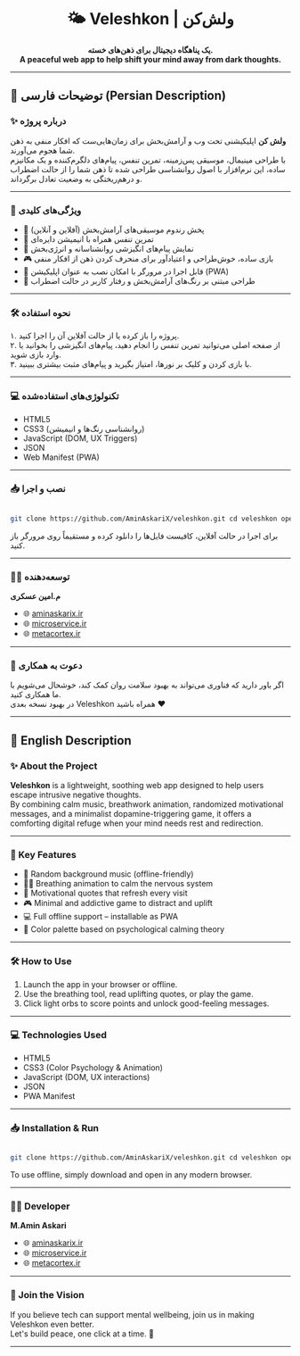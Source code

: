 <div align="center">

# 🌤️ Veleshkon | ولش‌کن

**یک پناهگاه دیجیتال برای ذهن‌های خسته.**  
**A peaceful web app to help shift your mind away from dark thoughts.**

</div>

---

## 📝 توضیحات فارسی (Persian Description)

### ✨ درباره پروژه

**ولش کن** اپلیکیشنی تحت وب و آرامش‌بخش برای زمان‌هایی‌ست که افکار منفی به ذهن شما هجوم می‌آورند.  
با طراحی مینیمال، موسیقی پس‌زمینه، تمرین تنفس، پیام‌های دلگرم‌کننده و یک مکانیزم ساده، این نرم‌افزار با اصول روانشناسی طراحی شده تا ذهن شما را از حالت اضطراب و درهم‌ریختگی به وضعیت تعادل برگرداند.

---

### 🚀 ویژگی‌های کلیدی

- 🎵 پخش رندوم موسیقی‌های آرامش‌بخش (آفلاین و آنلاین)
- 🌱 تمرین تنفس همراه با انیمیشن دایره‌ای
- 🧠 نمایش پیام‌های انگیزشی روانشناسانه و انرژی‌بخش
- 🎮 بازی ساده، خوش‌طراحی و اعتیادآور برای منحرف کردن ذهن از افکار منفی
- 📲 قابل اجرا در مرورگر با امکان نصب به عنوان اپلیکیشن (PWA)
- 🧘 طراحی مبتنی بر رنگ‌های آرامش‌بخش و رفتار کاربر در حالت اضطراب

---

### 🛠️ نحوه استفاده

۱. پروژه را باز کرده یا از حالت آفلاین آن را اجرا کنید.  
۲. از صفحه اصلی می‌توانید تمرین تنفس را انجام دهید، پیام‌های انگیزشی را بخوانید یا وارد بازی شوید.  
۳. با بازی کردن و کلیک بر نورها، امتیاز بگیرید و پیام‌های مثبت بیشتری ببینید.

---

### 💻 تکنولوژی‌های استفاده‌شده

- HTML5  
- CSS3 (روانشناسی رنگ‌ها و انیمیشن)  
- JavaScript (DOM, UX Triggers)  
- JSON  
- Web Manifest (PWA)  

---

### 📥 نصب و اجرا

```bash

git clone https://github.com/AminAskariX/veleshkon.git cd veleshkon open index.html (or use Live Server)
```

برای اجرا در حالت آفلاین، کافیست فایل‌ها را دانلود کرده و مستقیماً روی مرورگر باز کنید.

---

### 👨‍💻 توسعه‌دهنده

**م.امین عسکری**  
- 🌐 [aminaskarix.ir](https://aminaskarix.ir)  
- 🌐 [microservice.ir](https://microservice.ir)  
- 🌐 [metacortex.ir](https://metacortex.ir)  

---

### 🤝 دعوت به همکاری

اگر باور دارید که فناوری می‌تواند به بهبود سلامت روان کمک کند، خوشحال می‌شویم با ما همکاری کنید.  
در بهبود نسخه بعدی Veleshkon همراه باشید ❤️

---

## 📝 English Description

### ✨ About the Project

**Veleshkon** is a lightweight, soothing web app designed to help users escape intrusive negative thoughts.  
By combining calm music, breathwork animation, randomized motivational messages, and a minimalist dopamine-triggering game, it offers a comforting digital refuge when your mind needs rest and redirection.

---

### 🚀 Key Features

- 🎵 Random background music (offline-friendly)
- 🧘‍♂️ Breathing animation to calm the nervous system
- 🌈 Motivational quotes that refresh every visit
- 🎮 Minimal and addictive game to distract and uplift
- 💻 Full offline support – installable as PWA
- 🎨 Color palette based on psychological calming theory

---

### 🛠️ How to Use

1. Launch the app in your browser or offline.
2. Use the breathing tool, read uplifting quotes, or play the game.
3. Click light orbs to score points and unlock good-feeling messages.

---

### 💻 Technologies Used

- HTML5  
- CSS3 (Color Psychology & Animation)  
- JavaScript (DOM, UX interactions)  
- JSON  
- PWA Manifest  

---

### 📥 Installation & Run

```bash

git clone https://github.com/AminAskariX/veleshkon.git cd veleshkon open index.html (or use Live Server)
```

To use offline, simply download and open in any modern browser.

---

### 👨‍💻 Developer

**M.Amin Askari**  
- 🌐 [aminaskarix.ir](https://aminaskarix.ir)  
- 🌐 [microservice.ir](https://microservice.ir)  
- 🌐 [metacortex.ir](https://metacortex.ir)  

---

### 🤝 Join the Vision

If you believe tech can support mental wellbeing, join us in making Veleshkon even better.  
Let's build peace, one click at a time. 💖

---

